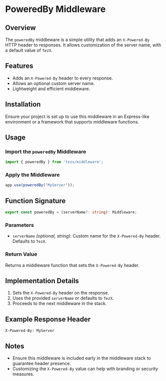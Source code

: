 # PoweredBy Middleware

## Overview

The `poweredBy` middleware is a simple utility that adds an `X-Powered-By` HTTP header to responses. It allows customization of the server name, with a default value of `TezX`.

## Features

- Adds an `X-Powered-By` header to every response.
- Allows an optional custom server name.
- Lightweight and efficient middleware.

## Installation

Ensure your project is set up to use this middleware in an Express-like environment or a framework that supports middleware functions.

## Usage

### Import the `poweredBy` Middleware

```ts
import { poweredBy } from 'tezx/middleware';
```

### Apply the Middleware

```ts
app.use(poweredBy("MyServer"));
```

## Function Signature

```ts
export const poweredBy = (serverName?: string): Middleware;
```

### Parameters

- `serverName` *(optional, string)*: Custom name for the `X-Powered-By` header. Defaults to `TezX`.

### Return Value

Returns a middleware function that sets the `X-Powered-By` header.

## Implementation Details

1. Sets the `X-Powered-By` header on the response.
2. Uses the provided `serverName` or defaults to `TezX`.
3. Proceeds to the next middleware in the stack.

## Example Response Header

```
X-Powered-By: MyServer
```

## Notes

- Ensure this middleware is included early in the middleware stack to guarantee header presence.
- Customizing the `X-Powered-By` value can help with branding or security measures.
